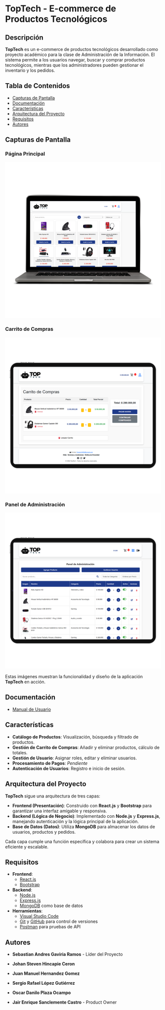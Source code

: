 # TopTech - E-commerce de Productos Tecnológicos

## Descripción
**TopTech** es un e-commerce de productos tecnológicos desarrollado como proyecto académico para la clase de Administración de la Información. El sistema permite a los usuarios navegar, buscar y comprar productos tecnológicos, mientras que los administradores pueden gestionar el inventario y los pedidos.

## Tabla de Contenidos
- [Capturas de Pantalla](#capturas-de-pantalla)
- [Documentación](#documentación)
- [Características](#caracteristicas)
- [Arquitectura del Proyecto](#arquitectura-del-proyecto)
- [Requisitos](#requisitos)
- [Autores](#autores)

## **Capturas de Pantalla**

### Página Principal
![Página Principal](frontend/src/assets/home_page.png)

### Carrito de Compras
![Carrito de Compras](frontend/src/assets/carrito_compras.png)

### Panel de Administración
![Panel de Administración](frontend/src/assets/panel_administracion.png)

Estas imágenes muestran la funcionalidad y diseño de la aplicación **TopTech** en acción.

## Documentación

- [Manual de Usuario](docs/Manual_de_Usuario_TOPTECH.pdf)  

## Características
- **Catálogo de Productos**: Visualización, búsqueda y filtrado de productos.
- **Gestión de Carrito de Compras**: Añadir y eliminar productos, cálculo de totales.
- **Gestión de Usuario**: Asignar roles, editar y eliminar usuarios.
- **Procesamiento de Pagos**: *Pendiente*
- **Autenticación de Usuarios**: Registro e inicio de sesión.

## Arquitectura del Proyecto
**TopTech** sigue una arquitectura de tres capas:

- **Frontend (Presentación)**: Construido con **React.js** y **Bootstrap** para garantizar una interfaz amigable y responsiva.
- **Backend (Lógica de Negocio)**: Implementado con **Node.js** y **Express.js**, manejando autenticación y la lógica principal de la aplicación.
- **Base de Datos (Datos)**: Utiliza **MongoDB** para almacenar los datos de usuarios, productos y pedidos.

Cada capa cumple una función específica y colabora para crear un sistema eficiente y escalable.

## Requisitos

- **Frontend**:
  - [React.js](https://reactjs.org/)
  - [Bootstrap](https://getbootstrap.com/)
- **Backend**:
  - [Node.js](https://nodejs.org/)
  - [Express.js](https://expressjs.com/)
  - [MongoDB](https://www.mongodb.com/) como base de datos
- **Herramientas**:
  - [Visual Studio Code](https://code.visualstudio.com/)
  - [Git](https://git-scm.com/) y [GitHub](https://github.com/) para control de versiones
  - [Postman](https://www.postman.com/) para pruebas de API

## Autores

- **Sebastian Andres Gaviria Ramos** - Líder del Proyecto
- **Johan Steven Hincapie Ceron**
- **Juan Manuel Hernandez Gomez**
- **Sergio Rafael López Gutiérrez**
- **Oscar Danilo Plaza Ocampo**

- **Jair Enrique Sanclemente Castro** - Product Owner